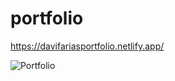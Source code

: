 # portfolio

https://davifariasportfolio.netlify.app/


![Portfolio](https://user-images.githubusercontent.com/86566715/178164680-a7aec493-b015-4ba7-835c-8e57eaaaa14d.PNG)
